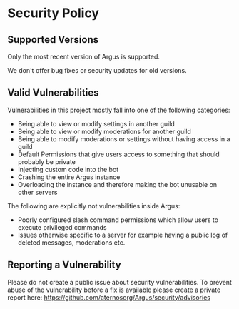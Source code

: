 # Security Policy

## Supported Versions
Only the most recent version of Argus is supported.

We don't offer bug fixes or security updates for old versions. 

## Valid Vulnerabilities
Vulnerabilities in this project mostly fall into one of the following categories:
- Being able to view or modify settings in another guild
- Being able to view or modify moderations for another guild
- Being able to modify moderations or settings without having access in a guild
- Default Permissions that give users access to something that should probably be private
- Injecting custom code into the bot
- Crashing the entire Argus instance
- Overloading the instance and therefore making the bot unusable on other servers

The following are explicitly not vulnerabilities inside Argus:
- Poorly configured slash command permissions which allow users to execute privileged commands
- Issues otherwise specific to a server for example having a public log of deleted messages, moderations etc.

## Reporting a Vulnerability
Please do not create a public issue about security vulnerabilities. To prevent abuse of the vulnerability
before a fix is available please create a private report here: https://github.com/aternosorg/Argus/security/advisories
